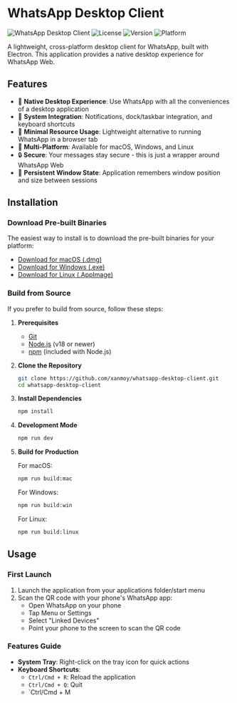 # WhatsApp Desktop Client

![WhatsApp Desktop Client](https://img.shields.io/badge/WhatsApp-Desktop_Client-25D366?style=for-the-badge&logo=whatsapp&logoColor=white)
![License](https://img.shields.io/github/license/xanmoy/whatsapp-desktop-client?style=flat-square)
![Version](https://img.shields.io/badge/version-2.25.2-blue?style=flat-square)
![Platform](https://img.shields.io/badge/platform-macOS%20%7C%20Windows%20%7C%20Linux-lightgrey?style=flat-square)

A lightweight, cross-platform desktop client for WhatsApp, built with Electron. This application provides a native desktop experience for WhatsApp Web.

## Features

- 🚀 **Native Desktop Experience**: Use WhatsApp with all the conveniences of a desktop application
- 🌙 **System Integration**: Notifications, dock/taskbar integration, and keyboard shortcuts
- 💾 **Minimal Resource Usage**: Lightweight alternative to running WhatsApp in a browser tab
- 🔄 **Multi-Platform**: Available for macOS, Windows, and Linux
- 🔒 **Secure**: Your messages stay secure - this is just a wrapper around WhatsApp Web
- 🧩 **Persistent Window State**: Application remembers window position and size between sessions

## Installation

### Download Pre-built Binaries

The easiest way to install is to download the pre-built binaries for your platform:

- [Download for macOS (.dmg)](https://github.com/xanmoy/whatsapp-desktop-client/releases/latest)
- [Download for Windows (.exe)](https://github.com/xanmoy/whatsapp-desktop-client/releases/latest)
- [Download for Linux (.AppImage)](https://github.com/xanmoy/whatsapp-desktop-client/releases/latest)

### Build from Source

If you prefer to build from source, follow these steps:

1. **Prerequisites**
   - [Git](https://git-scm.com/downloads)
   - [Node.js](https://nodejs.org/) (v18 or newer)
   - [npm](https://www.npmjs.com/) (included with Node.js)

2. **Clone the Repository**
   ```bash
   git clone https://github.com/xanmoy/whatsapp-desktop-client.git
   cd whatsapp-desktop-client
   ```

3. **Install Dependencies**
   ```bash
   npm install
   ```

4. **Development Mode**
   ```bash
   npm run dev
   ```

5. **Build for Production**
   
   For macOS:
   ```bash
   npm run build:mac
   ```
   
   For Windows:
   ```bash
   npm run build:win
   ```
   
   For Linux:
   ```bash
   npm run build:linux
   ```

## Usage

### First Launch

1. Launch the application from your applications folder/start menu
2. Scan the QR code with your phone's WhatsApp app:
   - Open WhatsApp on your phone
   - Tap Menu or Settings
   - Select "Linked Devices"
   - Point your phone to the screen to scan the QR code

### Features Guide

- **System Tray**: Right-click on the tray icon for quick actions
- **Keyboard Shortcuts**:
  - `Ctrl/Cmd + R`: Reload the application
  - `Ctrl/Cmd + Q`: Quit
  - `Ctrl/Cmd + M
